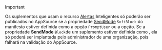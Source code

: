 > [!IMPORTANT]
> Os suplementos que usam o recurso [Alertas](../outlook/smart-alerts-onmessagesend-walkthrough.md) Inteligentes só poderão ser publicados no AppSource se a propriedade [SendMode](/javascript/api/manifest/launchevent#available-sendmode-options) `SoftBlock` do manifesto estiver definida como a opção `PromptUser` ou a opção. Se a propriedade **SendMode** `Block`de um suplemento estiver definida como , ela só poderá ser implantada pelo administrador de uma organização, pois falhará na validação do AppSource.

